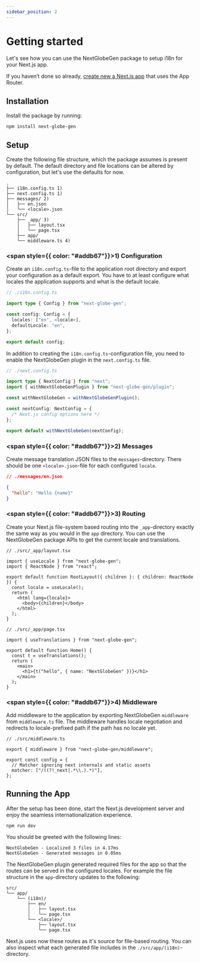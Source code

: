 ```yaml
---
sidebar_position: 2
---
```


# Getting started

Let's see how you can use the NextGlobeGen package to setup i18n for your Next.js app.

If you haven’t done so already, [create new a Next.js app](https://nextjs.org/docs/app/getting-started/installation) that uses the App Router.

## Installation

Install the package by running:

```
npm install next-globe-gen
```

## Setup

Create the following file structure, which the package assumes is present by default. The default directory and file locations can be altered by configuration, but let's use the defaults for now.

```treeview
.
├── i18n.config.ts 1)
├── next.config.ts 1)
├── messages/ 2)
│   ├── en.json
│   └── <locale>.json
└── src/
    ├── _app/ 3)
    │   ├── layout.tsx
    │   └── page.tsx
    ├── app/
    └── middleware.ts 4)
```

### <span style={{ color: "#addb67"}}>1)</span> Configuration

Create an `i18n.config.ts`-file to the application root directory and export your configuration as a default export. You have to at least configure what locales the application supports and what is the default locale.

```ts
// ./i18n.config.ts

import type { Config } from "next-globe-gen";

const config: Config = {
  locales: ["en", <locale>],
  defaultLocale: "en",
};

export default config;
```

In addition to creating the `i18n.config.ts`-configuration file, you need to enable the NextGlobeGen plugin in the `next.config.ts` file.

```ts
// ./next.config.ts

import type { NextConfig } from "next";
import { withNextGlobeGenPlugin } from "next-globe-gen/plugin";

const withNextGlobeGen = withNextGlobeGenPlugin();

const nextConfig: NextConfig = {
  /* Next.js config options here */
};

export default withNextGlobeGen(nextConfig);
```

### <span style={{ color: "#addb67"}}>2)</span> Messages

Create message translation JSON files to the `messages`-directory. There should be one `<locale>.json`-file for each configured `locale`.

```json
// ./messages/en.json

{
  "hello": "Hello {name}"
}
```

### <span style={{ color: "#addb67"}}>3)</span> Routing

Create your Next.js file-system based routing into the `_app`-directory exactly the same way as you would in the `app` directory. You can use the NextGlobeGen package APIs to get the current locale and translations.

```tsx
// ./src/_app/layout.tsx

import { useLocale } from "next-globe-gen";
import { ReactNode } from "react";

export default function RootLayout({ children }: { children: ReactNode }) {
  const locale = useLocale();
  return (
    <html lang={locale}>
      <body>{children}</body>
    </html>
  );
}
```

```tsx
// ./src/_app/page.tsx

import { useTranslations } from "next-globe-gen";

export default function Home() {
  const t = useTranslations();
  return (
    <main>
      <h1>{t("hello", { name: "NextGlobeGen" })}</h1>
    </main>
  );
}
```

### <span style={{ color: "#addb67"}}>4)</span> Middleware

Add middleware to the application by exporting NextGlobeGen `middleware` from `middleware.ts` file. The middleware handles locale negotiation and redirects to locale-prefixed path if the path has no locale yet.

```tsx
// ./src/middleware.ts

export { middleware } from "next-globe-gen/middleware";

export const config = {
  // Matcher ignoring next internals and static assets
  matcher: ["/((?!_next|.*\\.).*)"],
};
```

## Running the App

After the setup has been done, start the Next.js development server and enjoy the seamless internationalization experience.

```
npm run dev
```

You should be greeted with the following lines:

```
NextGlobeGen - Localized 3 files in 4.17ms
NextGlobeGen - Generated messages in 0.05ms
```

The NextGlobeGen plugin generated required files for the app so that the routes can be served in the configured locales. For example the file structure in the `app`-directory updates to the following:

```treeview
src/
└── app/
    └── (i18n)/
        ├── en/
        │   ├── layout.tsx
        │   └── page.tsx
        └── <locale>/
            ├── layout.tsx
            └── page.tsx
```

Next.js uses now these routes as it's source for file-based routing. You can also inspect what each generated file includes in the `./src/app/(i18n)`-directory.
